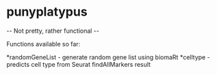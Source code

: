 # punyplatypus

-- Not pretty, rather functional --

Functions available so far:

*randomGeneList - generate random gene list using biomaRt
*celltype - predicts cell type from Seurat findAllMarkers result
 
